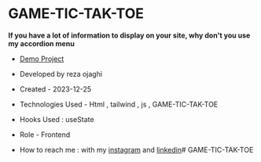# GAME-TIC-TAK-TOE
**If you have a lot of information to display on your site, why don't you use my accordion menu**



- [Demo Project]()
 
- Developed by reza ojaghi

- Created - 2023-12-25

- Technologies Used - Html , tailwind , js ,  GAME-TIC-TAK-TOE

- Hooks Used : useState 

- Role - Frontend

- How to reach me : with my [instagram](https://www.instagram.com/reza-ojaghi-dro) and [linkedin](https://www.linkedin.com/in/reza-ojaghi-428748280/)# GAME-TIC-TAK-TOE
